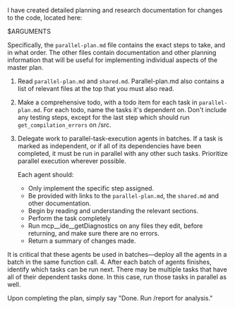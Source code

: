 I have created detailed planning and research documentation for changes to the code, located here:

$ARGUMENTS

Specifically, the `parallel-plan.md` file contains the exact steps to take, and in what order. The other files contain documentation and other planning information that will be useful for implementing individual aspects of the master plan. 

1. Read `parallel-plan.md` and `shared.md`. Parallel-plan.md also contains a list of relevant files at the top that you must also read.
2. Make a comprehensive todo, with a todo item for each task in `parallel-plan.md`. For each todo, name the tasks it's dependent on. Don't include any testing steps, except for the last step which should run `get_compilation_errors` on /src. 
3. Delegate work to parallel-task-execution agents in batches. If a task is marked as independent, or if all of its dependencies have been completed, it must be run in parallel with any other such tasks. Prioritize parallel execution wherever possible.

   Each agent should:
   - Only implement the specific step assigned.
   - Be provided with links to the `parallel-plan.md`, the `shared.md` and other documentation.
   - Begin by reading and understanding the relevant sections.
   - Perform the task completely
   - Run mcp__ide__getDiagnostics on any files they edit, before returning, and make sure there are no errors.
   - Return a summary of changes made.

It is critical that these agents be used in batches—deploy all the agents in a batch in the same function call.
4. After each batch of agents finishes, identify which tasks can be run next. There may be multiple tasks that have all of their dependent tasks done. In this case, run those tasks in parallel as well.

Upon completing the plan, simply say "Done. Run /report for analysis."